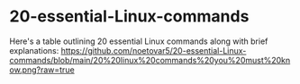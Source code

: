 # 20-essential-Linux-commands
Here's a table outlining 20 essential Linux commands along with brief explanations:
https://github.com/noetovar5/20-essential-Linux-commands/blob/main/20%20linux%20commands%20you%20must%20know.png?raw=true
